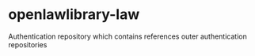 # openlawlibrary-law

Authentication repository which contains references outer authentication repositories

